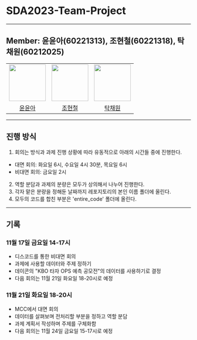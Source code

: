 # SDA2023-Team-Project
----
## Member: 윤윤아(60221313), 조현철(60221318), 탁채원(60212025)
<center>
<table  width="100%">
  <tr>
    <td  align="center">
      <img  src="https://avatars.githubusercontent.com/u/96857599?v=4"  width="100px;"  alt=""/>
    </td>
    <td  align="center">
      <img  src="https://avatars.githubusercontent.com/u/128007622?v=4"  width="100px;"  alt=""/>
    </td>
    <td  align="center">
      <img  src="https://avatars.githubusercontent.com/u/136984070?s=64&v=4"  width="100px;"  alt=""/>
    </td>
  </tr>
  <tr>
    <td align="center">
        <a href="https://github.com/yun-as">
            <div>윤윤아</div>
        </a>
    </td>
    <td align="center">
        <a href="https://github.com/lunnyz3">
            <div>조현철</div>
        </a>
    </td>
    </td>
    <td align="center">
        <a href="https://github.com/noweahct">
            <div>탁채원</div>
        </a>
    </td>
  </tr>
</table>
</center>

----

## 진행 방식
1. 회의는 방식과 과제 진행 상황에 따라 유동적으로 아래의 시간들 중에 진행한다.
- 대면 회의: 화요일 6시, 수요일 4시 30분, 목요일 6시
- 비대면 회의: 금요일 2시
2. 역할 분담과 과제의 분량은 모두가 상의해서 나누어 진행한다.
3. 각자 맡은 분량을 정해둔 날짜까지 레포지토리의 본인 이름 폴더에 올린다.
4. 모두의 코드를 합친 부분은 'entire_code' 폴더에 올린다.
  
----

## 기록
### 11월 17일 금요일 14-17시
- 디스코드를 통한 비대면 회의
- 과제에 사용할 데이터와 주제 정하기
- 데이콘의 "KBO 타자 OPS 예측 공모전"의 데이터를 사용하기로 결정
- 다음 회의는 11월 21일 화요일 18-20시로 예정

### 11월 21일 화요일 18-20시
- MCC에서 대면 회의
- 데이터를 살펴보며 전처리할 부분을 정하고 역할 분담
- 과제 계획서 작성하며 주제를 구체화함
- 다음 회의는 11월 24일 금요일 15-17시로 예정
